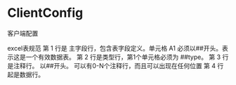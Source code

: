 # ClientConfig
客户端配置

excel表规范
第 1 行是 主字段行，包含表字段定义。单元格 A1 必须以##开头。表示这是一个有效数据表。
第 2 行是类型行，第1个单元格必须为 ##type。
第 3 行是注释行。 以##开头。 可以有0-N个注释行，而且可以出现在任何位置
第 4 行起是数据行。
